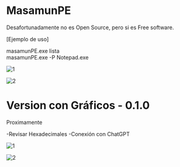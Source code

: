 # MasamunPE

Desafortunadamente no es Open Source, pero si es Free software.<br>

[Ejemplo de uso]

masamunPE.exe lista<br>
masamunPE.exe -P Notepad.exe<br>

![1](https://github.com/user-attachments/assets/b471d0fd-a3ec-41ba-a000-f8e700b14e18)

![2](https://github.com/user-attachments/assets/217ee510-082f-45fc-9abe-8d8ea0e72359)


<h1>Version con Gráficos - 0.1.0</h1>

Proximamente

-Revisar Hexadecimales
-Conexión con ChatGPT

![1](https://github.com/user-attachments/assets/d13cb8f8-e950-4daf-a4f8-224e7329174f)

![2](https://github.com/user-attachments/assets/13b42ceb-31e4-4d3b-b000-94f2663b7b8f)

